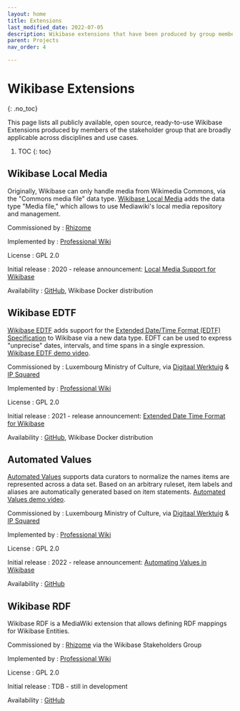```yaml
---
layout: home
title: Extensions
last_modified_date: 2022-07-05
description: Wikibase extensions that have been produced by group members
parent: Projects
nav_order: 4

---
```


# Wikibase Extensions
{: .no_toc}

This page lists all publicly available, open source, ready-to-use Wikibase Extensions produced by members of the stakeholder group that are broadly applicable across disciplines and use cases.

1. TOC
{: toc}

## Wikibase Local Media

Originally, Wikibase can only handle media from Wikimedia Commons, via the "Commons media file" data type. [Wikibase Local Media] adds the data type "Media file," which allows to use Mediawiki's local media repository and management.

Commissioned by
: [Rhizome](/members#rhizome)

Implemented by
: [Professional Wiki](/members#professional-wiki--the-wikibase-consultancy)

License
: GPL 2.0

Initial release
: 2020 - release announcement: [Local Media Support for Wikibase](https://professional.wiki/en/news/wikibase-local-media)

Availability
: [GitHub](https://github.com/ProfessionalWiki/WikibaseLocalMedia), Wikibase Docker distribution

## Wikibase EDTF

[Wikibase EDTF] adds support for the [Extended Date/Time Format (EDTF) Specification](https://www.loc.gov/standards/datetime/) to Wikibase via a new data type. EDFT can be used to express "unprecise" dates, intervals, and time spans in a single expression. [Wikibase EDTF demo video].


Commissioned by
: Luxembourg Ministry of Culture, via [Digitaal Werktuig](/members#digitaal-werktuig) & [IP Squared](members#ip-squared)

Implemented by
: [Professional Wiki](/members#professional-wiki--the-wikibase-consultancy)

License
: GPL 2.0

Initial release
: 2021 - release announcement: [Extended Date Time Format for Wikibase](https://www.wikibase.consulting/wikibase-edtf/)

Availability
: [GitHub](https://github.com/ProfessionalWiki/WikibaseEdtf), Wikibase Docker distribution

## Automated Values

[Automated Values] supports data curators to normalize the names items are represented across a data set. Based on an arbitrary ruleset, item labels and aliases are automatically generated based on item statements. [Automated Values demo video].

Commissioned by
: Luxembourg Ministry of Culture, via [Digitaal Werktuig](/members#digitaal-werktuig) & [IP Squared](members#ip-squared)

Implemented by
: [Professional Wiki](/members#professional-wiki--the-wikibase-consultancy)

License
: GPL 2.0

Initial release
: 2022 - release announcement: [Automating Values in Wikibase](https://www.wikibase.consulting/automating-values-in-wikibase/)

Availability
: [GitHub](https://github.com/ProfessionalWiki/AutomatedValues)

## Wikibase RDF

Wikibase RDF is a MediaWiki extension that allows defining RDF mappings for Wikibase Entities.

Commissioned by
: [Rhizome](/members#rhizome) via the Wikibase Stakeholders Group

Implemented by
: [Professional Wiki](/members#professional-wiki--the-wikibase-consultancy)

License
: GPL 2.0

Initial release
: TDB - still in development

Availability
: [GitHub](https://github.com/ProfessionalWiki/WikibaseRDF)

[Wikibase Local Media]: https://github.com/ProfessionalWiki/WikibaseLocalMedia#wikibase-local-media
[Wikibase EDTF]: https://github.com/ProfessionalWiki/WikibaseEdtf#wikibase-edtf
[Automated Values]: https://github.com/ProfessionalWiki/AutomatedValues#automated-values
[Wikibase EDTF demo video]: https://www.youtube.com/watch?v=U5ndjtuDPf8
[Automated Values demo video]: https://www.youtube.com/watch?v=BO58wulCFVU
